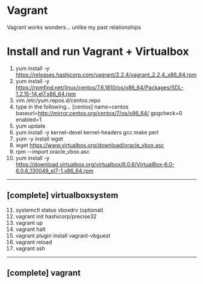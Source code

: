 # Vagrant
Vagrant works wonders... unlike my past relationships 

# Install and run Vagrant + Virtualbox
1. yum install -y https://releases.hashicorp.com/vagrant/2.2.4/vagrant_2.2.4_x86_64.rpm
2. yum install -y https://rpmfind.net/linux/centos/7.6.1810/os/x86_64/Packages/SDL-1.2.15-14.el7.x86_64.rpm
3. vim /etc/yum.repos.d/centos.repo
4. type in the following...
	[centos]
	name=centos
	baseurl=http://mirror.centos.org/centos/7/os/x86_64/
	gpgcheck=0
	enabled=1
5. yum update
6. yum install -y kernel-devel kernel-headers gcc make perl
7. yum -y install wget
8. wget https://www.virtualbox.org/download/oracle_vbox.asc
9. rpm --import oracle_vbox.asc
10. yum install -y https://download.virtualbox.org/virtualbox/6.0.6/VirtualBox-6.0-6.0.6_130049_el7-1.x86_64.rpm
---------------------
[complete] virtualboxsystem
---------------------
11. systemctl status vboxdrv (optional)
12. vagrant init hashicorp/precise32
13. vagrant up
14. vagrant halt
15. vagrant plugin install vagrant-vbguest
16. vagrant reload
17. vagrant ssh
------------------
[complete] vagrant
------------------
